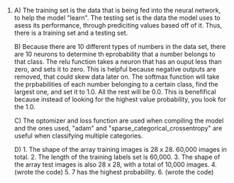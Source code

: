 1.  A) The training set is the data that is being fed into the neural network, to help the model "learn". The testing set is the data the model uses to asess its performance, through prediciting values based off of it. Thus, there is a training set and a testing set.

    B) Because there are 10 different types of numbers in the data set, there are 10 neurons to determine th eprobability that a number belongs to that class. The relu function takes a neuron that has an ouput less than zero, and sets it to zero. This is helpful because negative outputs are removed, that could skew data later on. The softmax function will take the prpbabilities of each number belonging to a certain class, find the largest one, and set it to 1.0. All the rest will be 0.0. This is benefifical because instead of looking for the highest value probability, you look for the 1.0. 
    
    C) The optomizer and loss function are used when compiling the model and the ones used, "adam" and "sparse_categorical_crossentropy" are useful when classifying multiple categories. 
    
    D) 1. The shape of the array training images is 28 x 28. 60,000 images in total. 
       2. The length of the training labels set is 60,000. 
       3. The shape of the array test images is also 28 x 28, with a total of 10,000 images.
       4. (wrote the code)
       5. 7 has the highest probability.
       6. (wrote the code)
